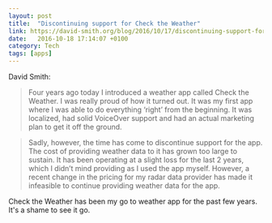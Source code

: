 ```yaml
---
layout: post
title:  "Discontinuing support for Check the Weather"
link: https://david-smith.org/blog/2016/10/17/discontinuing-support-for-check-the-weather/
date:   2016-10-18 17:14:07 +0100
category: Tech
tags: [apps]
---
```


David Smith:

>Four years ago today I introduced a weather app called Check the Weather. I was really proud of how it turned out. It was my first app where I was able to do everything ‘right’ from the beginning. It was localized, had solid VoiceOver support and had an actual marketing plan to get it off the ground.

>Sadly, however, the time has come to discontinue support for the app. The cost of providing weather data to it has grown too large to sustain. It has been operating at a slight loss for the last 2 years, which I didn’t mind providing as I used the app myself. However, a recent change in the pricing for my radar data provider has made it infeasible to continue providing weather data for the app.

Check the Weather has been my go to weather app for the past few years. It's a shame to see it go.
